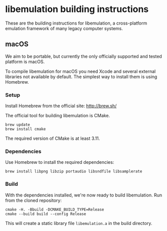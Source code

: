 # libemulation building instructions

These are the building instructions for libemulation, a cross-platform emulation framework of many legacy computer systems.

## macOS
We aim to be portable, but currently the only officially supported and tested platform is macOS.

To compile libemulation for macOS you need Xcode and several external libraries not available by default. The simplest way to install them is using Homebrew.

### Setup
Install Homebrew from the official site: <http://brew.sh/>

The official tool for building libemulation is CMake.

	brew update
	brew install cmake

The required version of CMake is at least 3.11.

### Dependencies
Use Homebrew to install the required dependencies:

	brew install libpng libzip portaudio libsndfile libsamplerate

### Build
With the dependencies installed, we're now ready to build libemulation. Run from the cloned repository:

	cmake -H. -Bbuild -DCMAKE_BUILD_TYPE=Release
	cmake --build build --config Release

This will create a static library file `libemulation.a` in the build directory.
